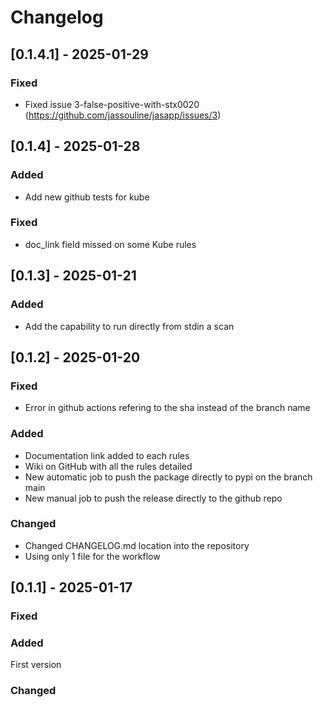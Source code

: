# Changelog

## [0.1.4.1] - 2025-01-29
### Fixed
- Fixed issue 3-false-positive-with-stx0020 (https://github.com/jassouline/jasapp/issues/3)


## [0.1.4] - 2025-01-28
### Added
- Add new github tests for kube

### Fixed
- doc_link field missed on some Kube rules

## [0.1.3] - 2025-01-21
### Added
- Add the capability to run directly from stdin a scan


## [0.1.2] - 2025-01-20
### Fixed
- Error in github actions refering to the sha instead of the branch name

### Added
- Documentation link added to each rules
- Wiki on GitHub with all the rules detailed
- New automatic job to push the package directly to pypi on the branch main
- New manual job to push the release directly to the github repo

### Changed
- Changed CHANGELOG.md location into the repository
- Using only 1 file for the workflow

## [0.1.1] - 2025-01-17
### Fixed

### Added
First version

### Changed

